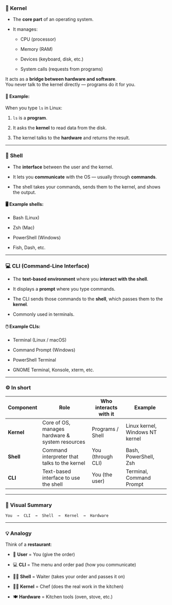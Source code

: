 ### 🧠 **Kernel**

- The **core part** of an operating system.
    
- It manages:
    
    - CPU (processor)
        
    - Memory (RAM)
        
    - Devices (keyboard, disk, etc.)
        
    - System calls (requests from programs)
        

It acts as a **bridge between hardware and software**.  
You never talk to the kernel directly — programs do it for you.

#### 🧩 Example:

When you type `ls` in Linux:

1. `ls` is a **program**.
    
2. It asks the **kernel** to read data from the disk.
    
3. The kernel talks to the **hardware** and returns the result.
    

---

### 💬 **Shell**

- The **interface** between the user and the kernel.
    
- It lets you **communicate** with the OS — usually through **commands**.
    
- The shell takes your commands, sends them to the kernel, and shows the output.
    

#### 🖥️ Example shells:

- Bash (Linux)
    
- Zsh (Mac)
    
- PowerShell (Windows)
    
- Fish, Dash, etc.
    

---

### 💻 **CLI (Command-Line Interface)**

- The **text-based environment** where you **interact with the shell**.
    
- It displays a **prompt** where you type commands.
    
- The CLI sends those commands to the **shell**, which passes them to the **kernel**.
    
- Commonly used in terminals.
    

#### 🖱️ Example CLIs:

- Terminal (Linux / macOS)
    
- Command Prompt (Windows)
    
- PowerShell Terminal
    
- GNOME Terminal, Konsole, xterm, etc.
    

---

### ⚙️ **In short**

|Component|Role|Who interacts with it|Example|
|---|---|---|---|
|**Kernel**|Core of OS, manages hardware & system resources|Programs / Shell|Linux kernel, Windows NT kernel|
|**Shell**|Command interpreter that talks to the kernel|You (through CLI)|Bash, PowerShell, Zsh|
|**CLI**|Text-based interface to use the shell|You (the user)|Terminal, Command Prompt|

---

### 🧭 **Visual Summary**

`You  →  CLI  →  Shell  →  Kernel  →  Hardware`

---

### 💡 **Analogy**

Think of a **restaurant**:

- 👤 **User** = You (give the order)
    
- 💻 **CLI** = The menu and order pad (how you communicate)
    
- 🧑‍💼 **Shell** = Waiter (takes your order and passes it on)
    
- 🧑‍🍳 **Kernel** = Chef (does the real work in the kitchen)
    
- 🍽️ **Hardware** = Kitchen tools (oven, stove, etc.)